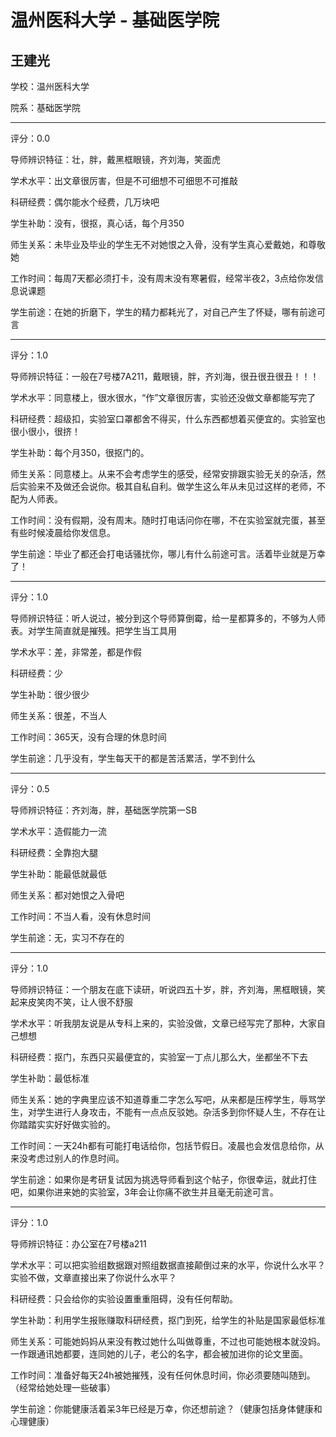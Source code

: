 # 温州医科大学 - 基础医学院

## 王建光

学校：温州医科大学

院系：基础医学院

* * *

评分：0.0

导师辨识特征：壮，胖，戴黑框眼镜，齐刘海，笑面虎

学术水平：出文章很厉害，但是不可细想不可细思不可推敲

科研经费：偶尔能水个经费，几万块吧

学生补助：没有，很抠，真心话，每个月350

师生关系：未毕业及毕业的学生无不对她恨之入骨，没有学生真心爱戴她，和尊敬她

工作时间：每周7天都必须打卡，没有周末没有寒暑假，经常半夜2，3点给你发信息说课题

学生前途：在她的折磨下，学生的精力都耗光了，对自己产生了怀疑，哪有前途可言

* * *

评分：1.0

导师辨识特征：一般在7号楼7A211，戴眼镜，胖，齐刘海，很丑很丑很丑！！！

学术水平：同意楼上，很水很水，“作”文章很厉害，实验还没做文章都能写完了

科研经费：超级扣，实验室口罩都舍不得买，什么东西都想着买便宜的。实验室也很小很小，很挤！

学生补助：每个月350，很抠门的。

师生关系：同意楼上。从来不会考虑学生的感受，经常安排跟实验无关的杂活，然后实验来不及做还会说你。极其自私自利。做学生这么年从未见过这样的老师，不配为人师表。

工作时间：没有假期，没有周末。随时打电话问你在哪，不在实验室就完蛋，甚至有些时候凌晨给你发信息。

学生前途：毕业了都还会打电话骚扰你，哪儿有什么前途可言。活着毕业就是万幸了！

* * *

评分：1.0

导师辨识特征：听人说过，被分到这个导师算倒霉，给一星都算多的，不够为人师表。对学生简直就是摧残。把学生当工具用

学术水平：差，非常差，都是作假

科研经费：少

学生补助：很少很少

师生关系：很差，不当人

工作时间：365天，没有合理的休息时间

学生前途：几乎没有，学生每天干的都是苦活累活，学不到什么

* * *

评分：0.5

导师辨识特征：齐刘海，胖，基础医学院第一SB

学术水平：造假能力一流

科研经费：全靠抱大腿

学生补助：能最低就最低

师生关系：都对她恨之入骨吧

工作时间：不当人看，没有休息时间

学生前途：无，实习不存在的

* * *

评分：1.0

导师辨识特征：一个朋友在底下读研，听说四五十岁，胖，齐刘海，黑框眼镜，笑起来皮笑肉不笑，让人很不舒服

学术水平：听我朋友说是从专科上来的，实验没做，文章已经写完了那种，大家自己想想

科研经费：抠门，东西只买最便宜的，实验室一丁点儿那么大，坐都坐不下去

学生补助：最低标准

师生关系：她的字典里应该不知道尊重二字怎么写吧，从来都是压榨学生，辱骂学生，对学生进行人身攻击，不能有一点点反驳她。杂活多到你怀疑人生，不存在让你踏踏实实好好做实验的。

工作时间：一天24h都有可能打电话给你，包括节假日。凌晨也会发信息给你，从来没考虑过别人的作息时间。

学生前途：如果你是考研复试因为挑选导师看到这个帖子，你很幸运，就此打住吧，如果你进来她的实验室，3年会让你痛不欲生并且毫无前途可言。

* * *

评分：1.0

导师辨识特征：办公室在7号楼a211

学术水平：可以把实验组数据跟对照组数据直接颠倒过来的水平，你说什么水平？实验不做，文章直接出来了你说什么水平？

科研经费：只会给你的实验设置重重阻碍，没有任何帮助。

学生补助：利用学生报账赚取科研经费，抠门到死，给学生的补贴是国家最低标准

师生关系：可能她妈妈从来没有教过她什么叫做尊重，不过也可能她根本就没妈。一作跟通讯她都要，连同她的儿子，老公的名字，都会被加进你的论文里面。

工作时间：准备好每天24h被她摧残，没有任何休息时间，你必须要随叫随到。（经常给她处理一些破事）

学生前途：你能健康活着呆3年已经是万幸，你还想前途？（健康包括身体健康和心理健康）